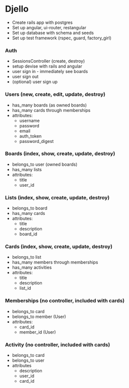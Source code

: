 # Djello

* Create rails app with postgres
* Set up angular, ui-router, restangular
* Set up database with schema and seeds
* Set up test framework (rspec, guard, factory_girl)

### Auth
* SessionsController (create, destroy)
* setup devise with rails and angular
* user sign in - immediately see boards
* user sign out
* (optional) user sign up

### Users (new, create, edit, update, destroy)
* has_many boards (as owned boards)
* has_many cards through memberships
* attributes:
  * username
  * password
  * email
  * auth_token
  * password_digest

### Boards (index, show, create, update, destroy)
* belongs_to user (owned boards)
* has_many lists
* attributes:
  * title
  * user_id

### Lists (index, show, create, update, destroy)
* belongs_to board
* has_many cards
* attributes:
  * title
  * description
  * board_id

### Cards (index, show, create, update, destroy)
* belongs_to list
* has_many members through memberships
* has_many activities
* attributes:
  * title
  * description
  * list_id

### Memberships (no controller, included with cards)
* belongs_to card
* belongs_to member (User)
* attributes:
  * card_id
  * member_id (User)

### Activity (no controller, included with cards)
* belongs_to card
* belongs_to user
* attributes
  * description
  * user_id
  * card_id
